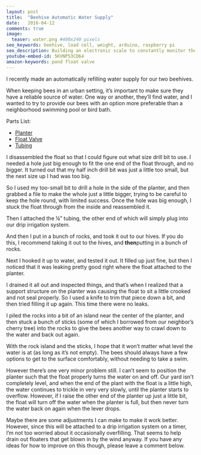 ```yaml
---
layout: post
title:  "Beehive Automatic Water Supply"
date:   2016-04-12
comments: true
image:
  teaser: water.png #400x240 pixels
seo_keywords: beehive, load cell, weight, arduino, raspberry pi
seo_description: Building an electronic scale to constantly monitor the weight of a beehive. 
youtube-embed-id: 5KVNP53CD64 
amazon-keywords: pond float valve 
---
```


I recently made an automatically refilling water supply for our two beehives.

When keeping bees in an urban setting, it’s important to make sure they have a
reliable source of water. One way or another, they’ll find water, and I wanted
to try to provide our bees with an option more preferable than a neighborhood
swimming pool or bird bath.

Parts List:

* [Planter](http://amzn.to/1YstR0r)
* [Float Valve](http://amzn.to/1YstT8v)
* [Tubing](http://amzn.to/23sJnjP)

I disassembled the float so that I could figure out what size drill bit to use.
I needed a hole just big enough to fit the one end of the float through, and no
bigger. It turned out that my half inch drill bit was just a little too small,
but the next size up I had was too big.

So I used my too-small bit to drill a hole in the side of the planter, and then
grabbed a file to make the whole just a little bigger, trying to be careful to
keep the hole round, with limited success. Once the hole was big enough, I
stuck the float through from the inside and reassembled it.

Then I attached the ¼” tubing, the other end of which will simply plug into our
drip irrigation system.

And then I put in a bunch of rocks, and took it out to our hives.  If you do
this, I recommend taking it out to the hives, and <strong>then</strong>putting
in a bunch of rocks.

Next I hooked it up to water, and tested it out. It filled up just fine, but
then I noticed that it was leaking pretty good right where the float attached
to the planter.

I drained it all out and inspected things, and that’s when I realized that a
support structure on the planter was causing the float to sit a little crooked
and not seal properly. So I used a knife to trim that piece down a bit, and
then tried filling it up again.  This time there were no leaks.

I piled the rocks into a bit of an island near the center of the planter, and
then stuck a bunch of sticks (some of which I borrowed from our neighbor’s
cherry tree) into the rocks to give the bees another way to crawl down to the
water and back out again.

With the rock island and the sticks, I hope that it won’t matter what level the
water is at (as long as it’s not empty). The bees should always have a few
options to get to the surface comfortably, without needing to take a swim. 

However there’s one very minor problem still. I can’t seem to position the
planter such that the float properly turns the water on and off. Our yard isn't
completely level, and when the end of the plant with the float is a little high,
the water continues to trickle in very very slowly, until the planter starts to
overflow. However, if I raise the other end of the planter up just a little bit,
the float will turn off the water when the planter is full, but then never turn
the water back on again when the lever drops.

Maybe there are some adjustments I can make to make it work better. However,
since this will be attached to a drip irrigation system on a timer, I’m not too
worried about it occasionally overfilling.  That seems to help drain out
floaters that get blown in by the wind anyway. If you have any ideas for how to
improve on this though, please leave a comment below.

